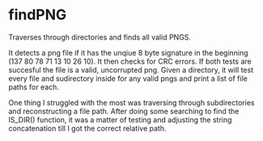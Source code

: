 # findPNG
Traverses through directories and finds all valid PNGS.

It detects a png file if it has the unqiue 8 byte signature in the beginning (137 80 78 71 13 10 26 10). It then checks for CRC errors. If both tests are succesful the file is a valid, uncorrupted png. Given a directory, it will test every file and sudirectory inside for any valid pngs and print a list of file paths for each. 

One thing I struggled with the most was traversing through subdirectories and reconstructing a file path. After doing some searching to find the IS_DIR() function, it was a matter of testing and adjusting the string concatenation till I got the correct relative path.
